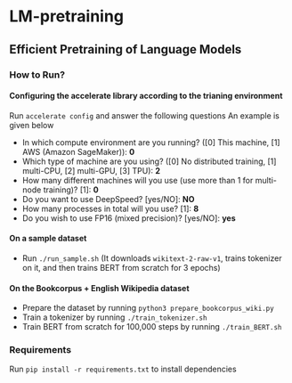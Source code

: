 # LM-pretraining
## Efficient Pretraining of Language Models

### How to Run?
#### Configuring the accelerate library according to the trianing environment
Run `accelerate config` and answer the following questions
An example is given below
- In which compute environment are you running? ([0] This machine, [1] AWS (Amazon SageMaker)): **0**
- Which type of machine are you using? ([0] No distributed training, [1] multi-CPU, [2] multi-GPU, [3] TPU): **2**
- How many different machines will you use (use more than 1 for multi-node training)? [1]: **0**
- Do you want to use DeepSpeed? [yes/NO]: **NO**
- How many processes in total will you use? [1]: **8**
- Do you wish to use FP16 (mixed precision)? [yes/NO]: **yes**

#### On a sample dataset
- Run `./run_sample.sh` (It downloads `wikitext-2-raw-v1`, trains tokenizer on it, and then trains BERT from scratch for 3 epochs)
#### On the Bookcorpus + English Wikipedia dataset
- Prepare the dataset by running `python3 prepare_bookcorpus_wiki.py`
- Train a tokenizer by running `./train_tokenizer.sh`
- Train BERT from scratch for 100,000 steps by running `./train_BERT.sh`

### Requirements

Run `pip install -r requirements.txt` to install dependencies
